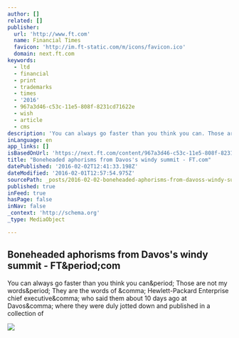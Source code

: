 ```yaml
---
author: []
related: []
publisher:
  url: 'http://www.ft.com'
  name: Financial Times
  favicon: 'http://im.ft-static.com/m/icons/favicon.ico'
  domain: next.ft.com
keywords:
  - ltd
  - financial
  - print
  - trademarks
  - times
  - '2016'
  - 967a3d46-c53c-11e5-808f-8231cd71622e
  - wish
  - article
  - cms
description: 'You can always go faster than you think you can. Those are not my words. They are the words of , Hewlett-Packard Enterprise chief executive, who said them about 10 days ago at Davos, where they were duly jotted down and published in a collection of'
inLanguage: en
app_links: []
isBasedOnUrl: 'https://next.ft.com/content/967a3d46-c53c-11e5-808f-8231cd71622e'
title: "Boneheaded aphorisms from Davos's windy summit - FT.com"
datePublished: '2016-02-02T12:41:33.198Z'
dateModified: '2016-02-01T12:57:54.975Z'
sourcePath: _posts/2016-02-02-boneheaded-aphorisms-from-davoss-windy-summit-ftcom.md
published: true
inFeed: true
hasPage: false
inNav: false
_context: 'http://schema.org'
_type: MediaObject

---
```

<article style=""><h1>Boneheaded aphorisms from Davos's windy summit - FT&amp;period;com</h1><p>You can always go faster than you think you can&amp;period; Those are not my words&amp;period; They are the words of &amp;comma; Hewlett-Packard Enterprise chief executive&amp;comma; who said them about 10 days ago at Davos&amp;comma; where they were duly jotted down and published in a collection of</p><img src="http://im.ft-static.com/content/images/1760a182-51cc-4a19-aded-489849f98aec.img" /></article>